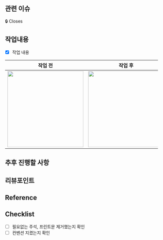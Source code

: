 ## 관련 이슈
🔒 Closes  
<!-- 관련있는 이슈 번호(#000)를 적으면 자동으로 해당 이슈를 close합니다. -->


## 작업내용
<!-- 작업 내용과 이미지를 첨부해주세요. -->
- [x] 작업 내용

<!-- (+스크린샷)이 있다면 적어주세요. 없으면 지워주세요-->
|작업 전|작업 후|
|:---:|:---:|
|<img width="250" src="">|<img width="250" src="">|


## 추후 진행할 사항

<!-- 추후에 진행할 사항들에 대해 적어주세요. -->


## 리뷰포인트
<!-- 리뷰가 필요한 포인트와 해당 되는 커밋을 링크로 걸어주세요. -->


## Reference
<!-- 참고한 자료를 작성해주세요 -->


## Checklist
- [ ] 필요없는 주석, 프린트문 제거했는지 확인
- [ ] 컨벤션 지켰는지 확인
